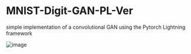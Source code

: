 # MNIST-Digit-GAN-PL-Ver

simple implementation of a convolutional GAN using the Pytorch Lightning framework

![image](https://github.com/MasterMeep/MNIST-Digit-GAN-PL-Ver/assets/51376656/75940e28-702d-4942-b3ac-df935ddb6c68)
